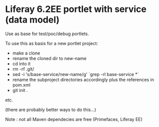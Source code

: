 # Liferay 6.2EE portlet with service (data model)

Use as base for test/poc/debug portlets.

To use this as basis for a new portlet project:

- make a clone
- rename the cloned dir to new-name
- cd into it
- rm -rf .git/
- sed -i 's/base-service/new-name/g' \`grep -rl base-service *\`
- rename the subproject directories accordingly plus the references in pom.xml
- git init .

etc.

(there are probably better ways to do this...)

Note : not all Maven dependecies are free (Primefaces, Liferay EE)
